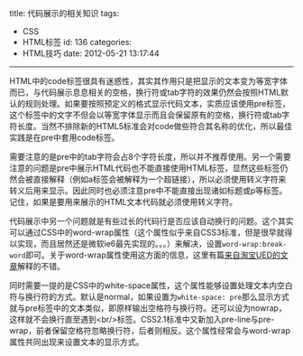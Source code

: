 title: 代码展示的相关知识
tags:
  - CSS
  - HTML标签
id: 136
categories:
  - HTML技巧
date: 2012-05-21 13:17:44
---

HTML中的code标签很具有迷惑性，其实其作用只是把显示的文本变为等宽字体而已，与代码展示息息相关的空格，换行符或tab字符的效果仍然会按照HTML默认的规则处理。如果要按照预定义的格式显示代码文本，实质应该使用pre标签，这个标签中的文字不但会以等宽字体显示而且会保留原有的空格，换行符或tab字符长度。当然不排除新的HTML5标准会对code做些符合其名称的优化，所以最佳实践是在pre中套用code标签。

需要注意的是pre中的tab字符会占8个字符长度，所以并不推荐使用。另一个需要注意的问题是pre中展示HTML代码也不能直接使用HTML标签，显然这些标签仍然会被直接解释（例如a标签会被解释为一个超链接），所以必须使用转义字符来转义后用来显示。因此同时也必须注意pre中不能直接出现诸如标题或p等标签。记住，如果是要用来展示的HTML文本代码就必须使用转义字符。

代码展示中另一个问题就是有些过长的代码行是否应该自动换行的问题。这个其实可以通过CSS中的word-wrap属性（这个属性似乎来自CSS3标准，但是很早就得以实现，而且居然还是微软ie6最先实现的。。。）来解决，设置`word-wrap:break-word`即可。关于word-wrap属性使用这方面的信息，这里有篇[来自淘宝UED的文章](http://ued.taobao.com/blog/2010/10/14/research-of-word-wrap/ "word wrap 解惑")解释的不错。

同时需要一提的是CSS中的white-space属性，这个属性能够设置处理文本内空白符与换行符的方式。默认是normal，如果设置为`white-space: pre`那么显示方式就与pre标签中的文本类似，即原样输出空格符与换行符。还可以设为nowrap，这样就不会换行直至遇到&lt;br/&gt;标签。CSS2.1标准中又新加入pre-line与pre-wrap，前者保留空格符忽略换行符，后者则相反。这个属性经常会与word-wrap属性共同出现来设置文本的显示方式。